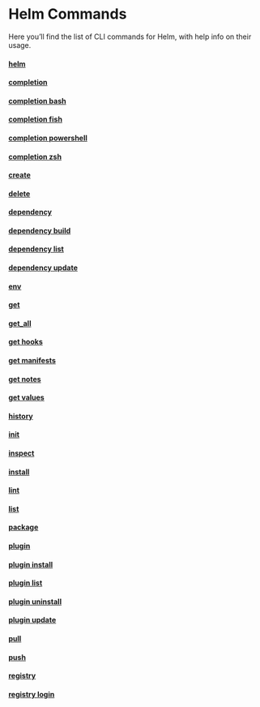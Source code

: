 # Helm Commands

Here you’ll find the list of CLI commands for Helm, with help info on their usage.

#### [helm](/docs/helm/helm.md)
#### [completion](/docs/helm/helm_completion.md)
#### [completion bash](/docs/helm/helm_completion_bash.md)
#### [completion fish](/docs/helm/helm_completion_fish.md)
#### [completion powershell](/docs/helm/helm_completion_powershell.md)
#### [completion zsh](/docs/helm/helm_completion_zsh.md)
#### [create](/docs/helm/helm_create.md)
#### [delete](/docs/helm_delete.md)
#### [dependency](/docs/helm/helm_dependency.md)
#### [dependency build](/docs/helm/helm_dependency_build.md)
#### [dependency list](/docs/helm/helm_dependency_list.md)
#### [dependency update](/docs/helm/helm_dependency_update.md)
#### [env](/docs/helm/helm_env.md)
#### [get](/docs/helm/helm_get.md)
#### [get_all](/docs/helm/helm_get_all.md)
#### [get hooks](/docs/helm/helm_get_hooks.md)
#### [get manifests](/docs/helm/helm_get_manifests.md)
#### [get notes](/docs/helm/helm_get_notes.md)
#### [get values](/docs/helm/helm_get_values.md)
#### [history](/docs/helm/helm_history.md)
#### [init](/docs/helm/helm_init.md)
#### [inspect](/docs/helm/helm_inspect.md)
#### [install](/docs/helm/helm_install.md)
#### [lint](/docs/helm/helm_lint.md)
#### [list](/docs/helm/helm_list.md)
#### [package](/docs/helm/helm_package.md)
#### [plugin](/docs/helm/helm_plugin.md)
#### [plugin install](/docs/helm/helm_plugin_install.md)
#### [plugin list](/docs/helm/helm_plugin_list.md)
#### [plugin uninstall](/docs/helm/helm_plugin_uninstall.md)
#### [plugin update](/docs/helm/helm_plugin_update.md)
#### [pull](/docs/helm/helm_pull.md)
#### [push](/docs/helm/helm_push.md)
#### [registry](/docs/helm/helm_registry.md)
#### [registry login](/docs/helm/helm_registry_login.md)




